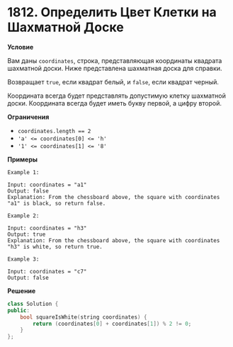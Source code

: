 # 1812. Определить Цвет Клетки на Шахматной Доске

**Условие**

Вам даны `coordinates`, строка, представляющая координаты квадрата шахматной доски. Ниже представлена шахматная доска для справки.

Возвращает `true`, если квадрат белый, и `false`, если квадрат черный.

Координата всегда будет представлять допустимую клетку шахматной доски. Координата всегда будет иметь букву первой, а цифру второй.
 

**Ограничения**

- `coordinates.length == 2`
- `'a' <= coordinates[0] <= 'h'`
- `'1' <= coordinates[1] <= '8'`


**Примеры**
```
Example 1:

Input: coordinates = "a1"
Output: false
Explanation: From the chessboard above, the square with coordinates "a1" is black, so return false.

Example 2:

Input: coordinates = "h3"
Output: true
Explanation: From the chessboard above, the square with coordinates "h3" is white, so return true.

Example 3:

Input: coordinates = "c7"
Output: false
```


**Решение**


```C++
class Solution {
public:
    bool squareIsWhite(string coordinates) {
        return (coordinates[0] + coordinates[1]) % 2 != 0;
    }
};
```